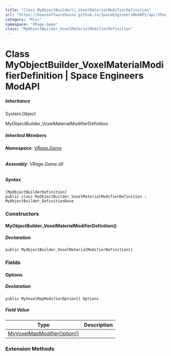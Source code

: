 ```yaml
---
title: "Class MyObjectBuilder\\_VoxelMaterialModifierDefinition"
url: "https://keensoftwarehouse.github.io/SpaceEngineersModAPI/api/VRage.Game.MyObjectBuilder_VoxelMaterialModifierDefinition.html"
category: "Misc"
namespace: "VRage.Game"
class: "MyObjectBuilder_VoxelMaterialModifierDefinition"
---
```


# Class MyObjectBuilder\_VoxelMaterialModifierDefinition | Space Engineers ModAPI

##### Inheritance

System.Object

MyObjectBuilder\_VoxelMaterialModifierDefinition

##### Inherited Members

###### **Namespace**: [VRage.Game](https://keensoftwarehouse.github.io/SpaceEngineersModAPI/api/VRage.Game.html)

###### **Assembly**: VRage.Game.dll

##### Syntax

```
[MyObjectBuilderDefinition]
public class MyObjectBuilder_VoxelMaterialModifierDefinition : MyObjectBuilder_DefinitionBase
```

### Constructors

#### MyObjectBuilder\_VoxelMaterialModifierDefinition()

##### Declaration

```
public MyObjectBuilder_VoxelMaterialModifierDefinition()
```

### Fields

#### Options

##### Declaration

```
public MyVoxelMapModifierOption[] Options
```

##### Field Value

| Type | Description |
| --- | --- |
| [MyVoxelMapModifierOption](https://keensoftwarehouse.github.io/SpaceEngineersModAPI/api/VRage.Game.MyVoxelMapModifierOption.html)\[\] |     |

### Extension Methods